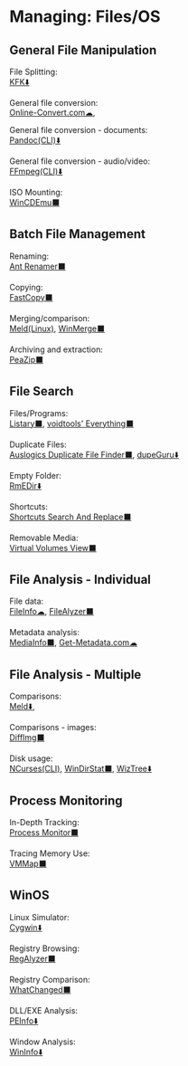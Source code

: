 # Managing: Files/OS

## General File Manipulation

File Splitting:  
[KFK⬇️](https://kcsoftwares.com/?kfk)

General file conversion:  
[Online-Convert.com☁](https://www.online-convert.com/),

General file conversion - documents:  
[Pandoc(CLI)⬇️](https://pandoc.org/)

General file conversion - audio/video:  
[FFmpeg(CLI)⬇️](https://www.ffmpeg.org/)

ISO Mounting:  
[WinCDEmu⬛](http://wincdemu.sysprogs.org/)

## Batch File Management

Renaming:  
[Ant Renamer️⬛](https://www.antp.be/software/renamer)

Copying:  
[FastCopy⬛](https://fastcopy.jp/en/)

Merging/comparison:  
[Meld(Linux)]([http://meldmerge.org/),
[WinMerge⬛](https://winmerge.org/)

Archiving and extraction:  
[PeaZip⬛](https://www.peazip.org/)

## File Search

Files/Programs:  
[Listary⬛](https://www.listary.com/),
[voidtools' Everything⬛](https://www.voidtools.com/)

Duplicate Files:  
[Auslogics Duplicate File Finder⬛](https://www.auslogics.com/en/software/duplicate-file-finder/),
[dupeGuru⬇️](https://dupeguru.voltaicideas.net/)

Empty Folder:  
[RmEDir⬇️](http://www.pazera-software.com/products/rmedir/)

Shortcuts:  
[Shortcuts Search And Replace⬛](http://jacquelin.potier.free.fr/ShortcutsSearchAndReplace/)

Removable Media:  
[Virtual Volumes View⬛](http://vvvapp.sourceforge.net/)

## File Analysis - Individual

File data:  
[FileInfo☁](https://fileinfo.com/),
[FileAlyzer⬛](https://www.safer-networking.org/products/filealyzer/)

Metadata analysis:  
[MediaInfo⬛](https://mediaarea.net/en/MediaInfo),
[Get-Metadata.com☁](https://www.get-metadata.com/)

## File Analysis - Multiple

Comparisons:  
[Meld⬇️](https://meldmerge.org/),

Comparisons - images:  
[DiffImg⬛](https://www.softpedia.com/get/Multimedia/Graphic/Graphic-Viewers/DiffImg.shtml)

Disk usage:  
[NCurses(CLI)](https://dev.yorhel.nl/ncdu),
[WinDirStat⬛](https://windirstat.net/),
[WizTree⬇️](https://wiztreefree.com/)

## Process Monitoring

In-Depth Tracking:  
[Process Monitor⬛](https://docs.microsoft.com/en-us/sysinternals/downloads/procmon)

Tracing Memory Use:  
[VMMap⬛](https://docs.microsoft.com/en-us/sysinternals/downloads/vmmap)

## WinOS

Linux Simulator:  
[Cygwin⬇️](https://www.cygwin.com/)

Registry Browsing:  
[RegAlyzer⬛](https://www.safer-networking.org/products/regalyzer/)

Registry Comparison:  
[WhatChanged⬛](https://portableapps.com/apps/utilities/whatchanged-portable)

DLL/EXE Analysis:  
[PEInfo⬇️](http://www.pazera-software.com/products/peinfo/)

Window Analysis:  
[WinInfo⬇️](http://www.pazera-software.com/products/wininfo/)
